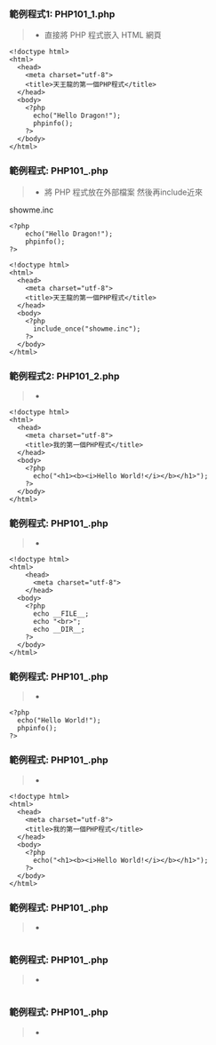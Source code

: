 
### 範例程式1: PHP101_1.php
>* 直接將 PHP 程式嵌入 HTML 網頁
```
<!doctype html>
<html>
  <head>
    <meta charset="utf-8">
    <title>天王龍的第一個PHP程式</title>
  </head>
  <body>
    <?php
      echo("Hello Dragon!");
      phpinfo();
    ?>
  </body>
</html>
```

### 範例程式: PHP101_.php
>* 將 PHP 程式放在外部檔案 然後再include近來

showme.inc
```
<?php
    echo("Hello Dragon!");
    phpinfo();
?>
```
```
<!doctype html> 
<html>
  <head>
    <meta charset="utf-8">
    <title>天王龍的第一個PHP程式</title>
  </head>
  <body>
    <?php
      include_once("showme.inc");
    ?>
  </body>
</html>
```

### 範例程式2: PHP101_2.php
>* 
```
<!doctype html>
<html>
  <head>
    <meta charset="utf-8">
    <title>我的第一個PHP程式</title>
  </head>
  <body>
    <?php
      echo("<h1><b><i>Hello World!</i></b></h1>");
    ?>
  </body>
</html>
```




### 範例程式: PHP101_.php
>* 
```
<!doctype html>
<html>
	<head>
	  <meta charset="utf-8">
	</head>
  <body>
    <?php
      echo __FILE__;
      echo "<br>";
      echo __DIR__;
    ?>
  </body>
</html>
```


### 範例程式: PHP101_.php
>* 
```
<?php
  echo("Hello World!");
  phpinfo();
?>
```


### 範例程式: PHP101_.php
>* 
```
<!doctype html>
<html>
  <head>
    <meta charset="utf-8">
    <title>我的第一個PHP程式</title>
  </head>
  <body>
    <?php
      echo("<h1><b><i>Hello World!</i></b></h1>");
    ?>
  </body>
</html>
```


### 範例程式: PHP101_.php
>* 
```

```


### 範例程式: PHP101_.php
>* 
```

```


### 範例程式: PHP101_.php
>* 
```

```
